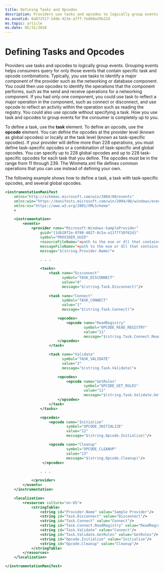 ```yaml
---
title: Defining Tasks and Opcodes
description: Providers use tasks and opcodes to logically group events. Grouping events helps consumers query for only those events that contain specific task and opcode combinations.
ms.assetid: 6a872517-14de-423e-a7ff-7edb9a29b22d
ms.topic: article
ms.date: 05/31/2018
---
```


# Defining Tasks and Opcodes

Providers use tasks and opcodes to logically group events. Grouping events helps consumers query for only those events that contain specific task and opcode combinations. Typically, you use tasks to identify a major component of the provider such as the networking or database component. You could then use opcodes to identify the operations that the component performs, such as the send and receive operations for a networking component. If you had only one component, you could use task to reflect a major operation in the component, such as connect or disconnect, and use opcode to reflect an activity within the operation such as reading the registry. You could also use opcode without specifying a task. How you use task and opcodes to group events for the consumer is completely up to you.

To define a task, use the **task** element. To define an opcode, use the **opcode** element. You can define the opcodes at the provider level (known as global opcodes) or locally at the task level (known as task-specific opcodes). If your provider will define more than 228 operations, you must define task-specific opcodes or a combination of task-specific and global opcodes. You can specify up to 228 global opcodes and up to 228 task-specific opcodes for each task that you define. The opcodes must be in the range from 11 through 239. The Winmeta.xml file defines common operations that you can use instead of defining your own.

The following example shows how to define a task, a task with task-specific opcodes, and several global opcodes.


```XML
<instrumentationManifest
    xmlns="http://schemas.microsoft.com/win/2004/08/events" 
    xmlns:win="https://manifests.microsoft.com/win/2004/08/windows/events"
    xmlns:xs="https://www.w3.org/2001/XMLSchema"    
    >

    <instrumentation>
        <events>
            <provider name="Microsoft-Windows-SampleProvider" 
                guid="{1db28f2e-8f80-4027-8c5a-a11f7f10f62d}" 
                symbol="PROVIDER_GUID" 
                resourceFileName="<path to the exe or dll that contains the metadata resources>" 
                messageFileName="<path to the exe or dll that contains the string resources>"
                message="$(string.Provider.Name)">

                . . .

                <tasks>
                    <task name="Disconnect" 
                          symbol="TASK_DISCONNECT"
                          value="0" 
                          message="$(string.Task.Disconnect)"/>
 
                    <task name="Connect" 
                          symbol="TASK_CONNECT"
                          value="1" 
                          message="$(string.Task.Connect)">

                        <opcodes>
                            <opcode name="ReadRegistry" 
                                    symbol="OPCODE_READ_REGISTRY" 
                                    value="11"
                                    message="$(string.Task.Connect.ReadRegistry)"/>
                        </opcodes>
                    </task>

                    <task name="Validate" 
                          symbol="TASK_VALIDATE"
                          value="2" 
                          message="$(string.Task.Validate)">

                        <opcodes>
                            <opcode name="GetRules" 
                                    symbol="OPCODE_GET_RULES" 
                                    value="11"
                                    message="$(string.Task.Validate.GetRules)"/>
                        </opcodes>
                    </task>
                </tasks>

                <opcodes>
                    <opcode name="Initialize" 
                            symbol="OPCODE_INITIALIZE" 
                            value="12"
                            message="$(string.Opcode.Initialize)"/>

                    <opcode name="Cleanup" 
                            symbol="OPCODE_CLEANUP" 
                            value="13"
                            message="$(string.Opcode.Cleanup)"/>
                 </opcodes>

                . . .

            </provider>
        </events>
    </instrumentation>

    <localization>
        <resources culture="en-US">
            <stringTable>
                <string id="Provider.Name" value="Sample Provider"/>
                <string id="Task.Disconnect" value="Disconnect"/>
                <string id="Task.Connect" value="Connect"/>
                <string id="Task.Connect.ReadRegistry" value="ReadRegistry"/>
                <string id="Task.Validate" value="Connect"/>
                <string id="Task.Validate.GetRules" value="GetRules"/>
                <string id="Opcode.Initialize" value="Initialize"/>
                <string id="Opcode.Cleanup" value="Cleanup"/>
            </stringTable>
        </resources>
    </localization>

</instrumentationManifest>
```



 

 





